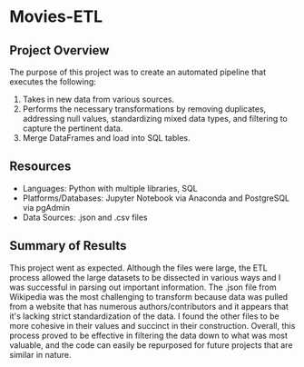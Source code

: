 # Movies-ETL

## Project Overview

The purpose of this project was to create an automated pipeline that executes the following:

1. Takes in new data from various sources.
2. Performs the necessary transformations by removing duplicates, addressing null values, standardizing mixed data types, and filtering to capture the pertinent data.
3. Merge DataFrames and load into SQL tables.


## Resources
* Languages: Python with multiple libraries, SQL
* Platforms/Databases: Jupyter Notebook via Anaconda and PostgreSQL via pgAdmin
* Data Sources: .json and .csv files

## Summary of Results

This project went as expected. Although the files were large, the ETL process allowed the large datasets to be dissected in various ways and I was successful in parsing out important information. The .json file from Wikipedia was the most challenging to transform because data was pulled from a website that has numerous authors/contributors and it appears that it's lacking strict standardization of the data. I found the other files to be more cohesive in their values and succinct in their construction. Overall, this process proved to be effective in filtering the data down to what was most valuable, and the code can easily be repurposed for future projects that are similar in nature.
